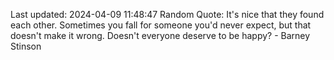 Last updated: 2024-04-09 11:48:47
Random Quote: It's nice that they found each other. Sometimes you fall for someone you'd never expect, but that doesn't make it wrong. Doesn't everyone deserve to be happy? - Barney Stinson